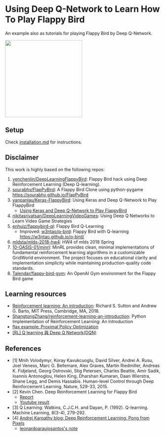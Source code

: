 # Using Deep Q-Network to Learn How To Play Flappy Bird

An example also as tutorials for playing Flappy Bird by Deep Q-Network.

<img src="./images/flappy_bird_demp.gif" width="250">

## Setup

Check [installation.md](./docs/installation.md) for instructions.

## Disclaimer

This work is highly based on the following repos:

1. [yenchenlin/DeepLearningFlappyBird](https://github.com/yenchenlin/DeepLearningFlappyBird): Flappy Bird hack using Deep Reinforcement Learning (Deep Q-learning).
2. [sourabhv/FlapPyBird](https://github.com/sourabhv/FlapPyBird): A Flappy Bird Clone using python-pygame <https://sourabhv.github.io/FlapPyBird>
3. [yanpanlau/Keras-FlappyBird](https://github.com/yanpanlau/Keras-FlappyBird): Using Keras and Deep Q-Network to Play FlappyBird
   - [Using Keras and Deep Q-Network to Play FlappyBird](https://yanpanlau.github.io/2016/07/10/FlappyBird-Keras.html)
4. [nikitasrivatsan/DeepLearningVideoGames](https://github.com/nikitasrivatsan/DeepLearningVideoGames): Using Deep Q Networks to Learn Video Game Strategies
5. [enhuiz/flappybird-ql](https://github.com/enhuiz/flappybird-ql): Flappy Bird Q-Learning
   - Improved: [w3ntao/q-bird](https://github.com/w3ntao/q-bird): Flappy Bird with Q-learning <https://w3ntao.github.io/q-bird/>
6. [mldsta/mlds-2018-hw4](https://github.com/mldsta/mlds-2018-hw4): HW4 of mlds 2018 Spring
7. [10-OASIS-01/minrl](https://github.com/10-OASIS-01/minrl): MinRL provides clean, minimal implementations of fundamental reinforcement learning algorithms in a customizable GridWorld environment. The project focuses on educational clarity and implementation simplicity while maintaining production-quality code standards.
8. [Talendar/flappy-bird-gym](https://github.com/Talendar/flappy-bird-gym): An OpenAI Gym environment for the Flappy Bird game

## Learning resources

- [Reinforcement learning: An introduction](http://incompleteideas.net/book/the-book-2nd.html): Richard S. Sutton and Andrew G. Barto, MIT Press, Cambridge, MA, 2018.
- [ShangtongZhang/reinforcement-learning-an-introduction](https://github.com/ShangtongZhang/reinforcement-learning-an-introduction): Python Implementation of Reinforcement Learning: An Introduction
- [flax example: Proximal Policy Optimization](https://github.com/google/flax/tree/main/examples/ppo)
- [[RL] Q learning 與 Deep Q Network(DQN)](https://hackmd.io/@YungHuiHsu/BJgnMHbUH6)

## References

- [1] Mnih Volodymyr, Koray Kavukcuoglu, David Silver, Andrei A. Rusu, Joel Veness, Marc G. Bellemare, Alex Graves, Martin Riedmiller, Andreas K. Fidjeland, Georg Ostrovski, Stig Petersen, Charles Beattie, Amir Sadik, Ioannis Antonoglou, Helen King, Dharshan Kumaran, Daan Wierstra, Shane Legg, and Demis Hassabis. Human-level Control through Deep Reinforcement Learning. Nature, 529-33, 2015.
- [2] Kevin Chen. Deep Reinforcement Learning for Flappy Bird
  - [Report](http://cs229.stanford.edu/proj2015/362_report.pdf)
  - [Youtube result](https://youtu.be/9WKBzTUsPKc)
- [3] Q Learning: Watkins, C.J.C.H. and Dayan, P. (1992). Q-learning. Machine Learning, 8(3-4), 279-292.
- [4] [Andrej Karpathy blog: Deep Reinforcement Learning: Pong from Pixels](https://karpathy.github.io/2016/05/31/rl/)
  - [leonardoaraujosantos's note](https://leonardoaraujosantos.gitbook.io/artificial-inteligence/artificial_intelligence/reinforcement_learning/deep_reinforcement_learning)
